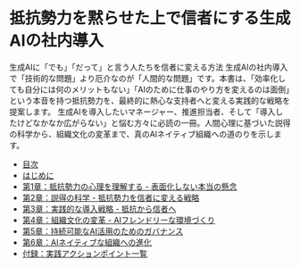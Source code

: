# 抵抗勢力を黙らせた上で信者にする生成AIの社内導入

生成AIに「でも」「だって」と言う人たちを信者に変える方法
生成AIの社内導入で「技術的な問題」より厄介なのが「人間的な問題」です。本書は、「効率化しても自分には何のメリットもない」「AIのために仕事のやり方を変えるのは面倒」という本音を持つ抵抗勢力を、最終的に熱心な支持者へと変える実践的な戦略を提案します。
生成AIを導入したいマネージャー、推進担当者、そして「導入したけどなかなか広がらない」と悩む方々に必読の一冊。人間心理に基づいた説得の科学から、組織文化の変革まで、真のAIネイティブ組織への道のりを示します。

* [目次](https://github.com/t2k2pp/AI_Adoption_Book/blob/main/ai-adoption-book-0.md)
* [はじめに](https://github.com/t2k2pp/AI_Adoption_Book/blob/main/ai-adoption-book-1-introduction.md)
* [第1章：抵抗勢力の心理を理解する - 表面化しない本当の懸念](https://github.com/t2k2pp/AI_Adoption_Book/blob/main/ai-adoption-book-2-chapter1.md)
* [第2章：説得の科学 - 抵抗勢力を信者に変える戦略](https://github.com/t2k2pp/AI_Adoption_Book/blob/main/ai-adoption-book-2-chapter2.md)
* [第3章：実践的な導入戦略 - 抵抗から信者へ](https://github.com/t2k2pp/AI_Adoption_Book/blob/main/ai-adoption-book-2-chapter3.md)
* [第4章：組織文化の変革 - AIフレンドリーな環境づくり](https://github.com/t2k2pp/AI_Adoption_Book/blob/main/ai-adoption-book-2-chapter4.md)
* [第5章：持続可能なAI活用のためのガバナンス](https://github.com/t2k2pp/AI_Adoption_Book/blob/main/ai-adoption-book-2-chapter5.md)
* [第6章：AIネイティブな組織への進化](https://github.com/t2k2pp/AI_Adoption_Book/blob/main/ai-adoption-book-2-chapter6.md)
* [付録：実践アクションポイント一覧](https://github.com/t2k2pp/AI_Adoption_Book/blob/main/ai-adoption-book-3-appendix.md)
